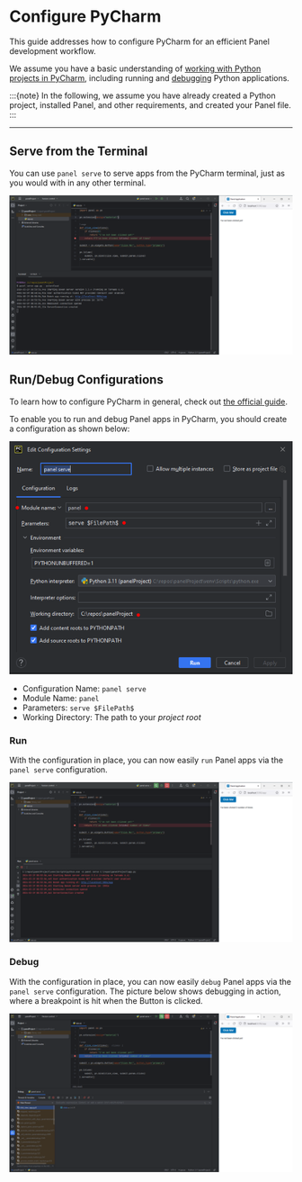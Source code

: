 # Configure PyCharm

This guide addresses how to configure PyCharm for an efficient Panel development workflow.

We assume you have a basic understanding of [working with Python projects in PyCharm](https://www.jetbrains.com/help/pycharm/creating-and-running-your-first-python-project.html), including running and [debugging](https://www.jetbrains.com/help/pycharm/debugging-python-code.html) Python applications.

:::{note}
In the following, we assume you have already created a Python project, installed Panel, and other requirements, and created your Panel file.
:::

---

## Serve from the Terminal

You can use `panel serve` to serve apps from the PyCharm terminal, just as you would with in any other terminal.

![Panel Serve in Terminal](../../_static/images/pycharm-serve-panel.png)

## Run/Debug Configurations

To learn how to configure PyCharm in general, check out [the official guide](https://www.jetbrains.com/help/pycharm/run-debug-configuration.html).

To enable you to run and debug Panel apps in PyCharm, you should create a configuration as shown below:

![Configure PyCharm for Panel](../../_static/images/pycharm-configure-panel.png)

- Configuration Name: `panel serve`
- Module Name: `panel`
- Parameters: `serve $FilePath$`
- Working Directory: The path to your *project root*

### Run

With the configuration in place, you can now easily `run` Panel apps via the `panel serve` configuration.

![Run Panel App in PyCharm](../../_static/images/pycharm-run-panel.png)

### Debug

With the configuration in place, you can now easily `debug` Panel apps via the `panel serve` configuration. The picture below shows debugging in action, where a breakpoint is hit when the Button is clicked.

![Debug Panel App in PyCharm](../../_static/images/pycharm-debug-panel.png)

